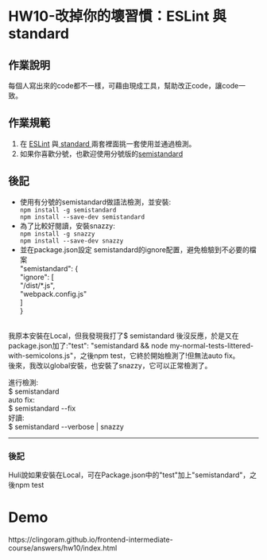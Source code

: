 <h1>HW10-改掉你的壞習慣：ESLint 與 standard</h1>
<h2>作業說明</h2>
每個人寫出來的code都不一樣，可藉由現成工具，幫助改正code，讓code一致。
<h2>作業規範</h2>
<ol>
<li>在 <a href='http://eslint.org/'>ESLint</a> 與<a href='https://github.com/feross/standard'> standard </a>兩套裡面挑一套使用並通過檢測。</li>
<li>如果你喜歡分號，也歡迎使用分號版的<a href='https://github.com/Flet/semistandard'>semistandard</a></li>
</ol>
<h2>後記</h2>
<ul>
<li>使用有分號的semistandard做語法檢測，並安裝:</li>
<code>npm install -g semistandard</code><br>
<code>npm install --save-dev semistandard</code>
<li>為了比較好閱讀，安裝snazzy:</li>
<code>npm install -g snazzy</code><br>
<code>npm install --save-dev snazzy</code>
<li>並在package.json設定 semistandard的ignore配置，避免檢驗到不必要的檔案</li>
 "semistandard": {<br>
    "ignore": [<br>
      "/dist/*.js",<br>
      "webpack.config.js"<br>
    ]<br>
  }<br>
  </ul>
我原本安裝在Local，但我發現我打了$ semistandard 後沒反應，於是又在package.json加了:"test": "semistandard && node my-normal-tests-littered-with-semicolons.js"，之後npm test，它終於開始檢測了!但無法auto fix。<br>
後來，我改以global安裝，也安裝了snazzy，它可以正常檢測了。

進行檢測:<br>
$ semistandard <br>
auto fix:<br>
$ semistandard --fix<br>
好讀:<br>
$ semistandard --verbose | snazzy<br>
<hr>
<h3>後記</h3>
Huli說如果安裝在Local，可在Package.json中的"test"加上"semistandard"，之後npm test
<h1>Demo</h1>
https://clingoram.github.io/frontend-intermediate-course/answers/hw10/index.html

